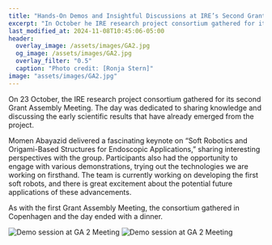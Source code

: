 ```yaml
---
title: "Hands-On Demos and Insightful Discussions at IRE’s Second Grant Assembly Meeting"
excerpt: "In October he IRE research project consortium gathered for its second Grant Assembly Meeting."
last_modified_at: 2024-11-08T10:45:06-05:00
header:
  overlay_image: /assets/images/GA2.jpg
  og_image: /assets/images/GA2.jpg
  overlay_filter: "0.5"
  caption: "Photo credit: [Ronja Stern]"
image: "assets/images/GA2.jpg"
---
```


On 23 October, the IRE research project consortium gathered for its second Grant Assembly Meeting. The day was dedicated to sharing knowledge and discussing the early scientific results that have already emerged from the project.

Momen Abayazid delivered a fascinating keynote on “Soft Robotics and Origami-Based Structures for Endoscopic Applications,” sharing interesting perspectives with the group. Participants also had the opportunity to engage with various demonstrations, trying out the technologies we are working on firsthand. The team is currently working on developing the first soft robots, and there is great excitement about the potential future applications of these advancements.

As with the first Grant Assembly Meeting, the consortium gathered in Copenhagen and the day ended with a dinner. 

![Demo session at GA 2 Meeting](Demo1.jpg)
![Demo session at GA 2 Meeting](Demo2.jpg)
